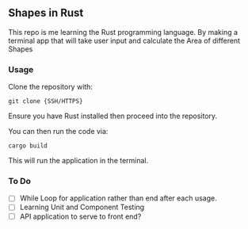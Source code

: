 ## Shapes in Rust

This repo is me learning the Rust programming language.
By making a terminal app that will take user input and calculate the
Area of different Shapes

### Usage

Clone the repository with:
```Shell
git clone {SSH/HTTPS}
```

Ensure you have Rust installed then proceed into the repository.

You can then run the code via:

```Shell
cargo build
```

This will run the application in the terminal.

### To Do

- [ ] While Loop for application rather than end after each usage.
- [ ] Learning Unit and Component Testing
- [ ] API application to serve to front end?
